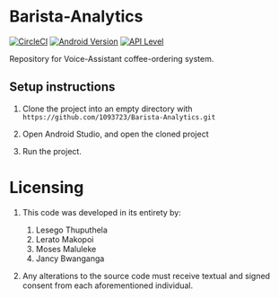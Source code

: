 # Barista-Analytics
[![CircleCI](https://circleci.com/gh/Barista-Analytics/Barista-Analytics.svg?style=shield&circle-token=cdd3f8450e866d2e6267dc2c1b5d3f849d66ed00)](https://circleci.com/gh/Barista-Analytics/Barista-Analytics)
[![Android Version](https://img.shields.io/badge/android%20version%20-7.0-brightgreen.svg)](https://developer.android.com/about/versions/nougat/android-7.0)
[![API Level](https://img.shields.io/badge/api%20level-24-blue.svg)](https://developer.android.com/about/versions/nougat/android-7.0)


Repository for Voice-Assistant coffee-ordering system.

## Setup instructions

1. Clone the project into an empty directory with `https://github.com/1093723/Barista-Analytics.git`

2. Open Android Studio, and open the cloned project

3. Run the project.

# Licensing

1. This code was developed in its entirety by:
	1. Lesego Thuputhela
	2. Lerato Makopoi
	3. Moses Maluleke
	4. Jancy Bwanganga
	
2. Any alterations to the source code must receive textual and signed consent from each aforementioned individual. 
